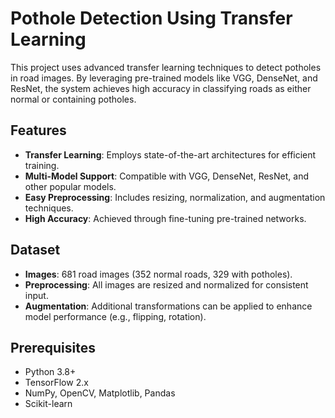 # Pothole Detection Using Transfer Learning

This project uses advanced transfer learning techniques to detect potholes in road images. By leveraging pre-trained models like VGG, DenseNet, and ResNet, the system achieves high accuracy in classifying roads as either normal or containing potholes.

## Features

- **Transfer Learning**: Employs state-of-the-art architectures for efficient training.
- **Multi-Model Support**: Compatible with VGG, DenseNet, ResNet, and other popular models.
- **Easy Preprocessing**: Includes resizing, normalization, and augmentation techniques.
- **High Accuracy**: Achieved through fine-tuning pre-trained networks.

## Dataset

- **Images**: 681 road images (352 normal roads, 329 with potholes).
- **Preprocessing**: All images are resized and normalized for consistent input.
- **Augmentation**: Additional transformations can be applied to enhance model performance (e.g., flipping, rotation).

## Prerequisites

- Python 3.8+
- TensorFlow 2.x 
- NumPy, OpenCV, Matplotlib, Pandas
- Scikit-learn
